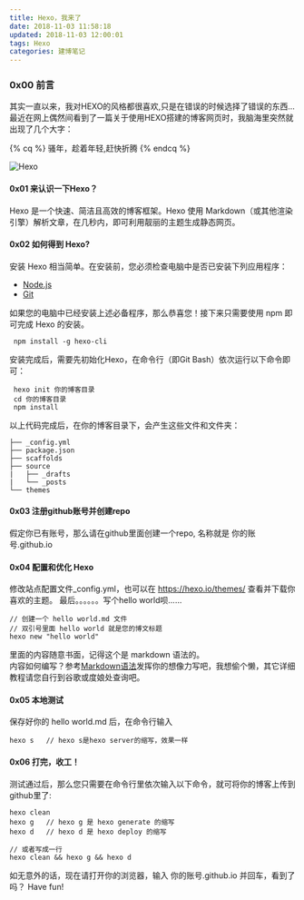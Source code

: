 ```yaml
---
title: Hexo，我来了
date: 2018-11-03 11:58:18
updated: 2018-11-03 12:00:01
tags: Hexo
categories: 建博笔记
---
```

### 0x00 前言

其实一直以来，我对HEXO的风格都很喜欢,只是在错误的时候选择了错误的东西...最近在网上偶然间看到了一篇关于使用HEXO搭建的博客网页时，我脑海里突然就出现了几个大字：
<!-- more -->
{% cq %} 骚年，趁着年轻,赶快折腾 {% endcq %}

![Hexo](https://d33wubrfki0l68.cloudfront.net/6657ba50e702d84afb32fe846bed54fba1a77add/827ae/logo.svg "Hexo")

#### 0x01 来认识一下Hexo？

Hexo 是一个快速、简洁且高效的博客框架。Hexo 使用 Markdown（或其他渲染引擎）解析文章，在几秒内，即可利用靓丽的主题生成静态网页。

#### 0x02 如何得到 Hexo?

安装 Hexo 相当简单。在安装前，您必须检查电脑中是否已安装下列应用程序：

* [Node.js](http://nodejs.org/)
* [Git](http://git-scm.com/)

如果您的电脑中已经安装上述必备程序，那么恭喜您！接下来只需要使用 npm 即可完成 Hexo 的安装。

```
 npm install -g hexo-cli
```

安装完成后，需要先初始化Hexo，在命令行（即Git Bash）依次运行以下命令即可：

```
 hexo init 你的博客目录
 cd 你的博客目录
 npm install
```
以上代码完成后，在你的博客目录下，会产生这些文件和文件夹：

```
├── _config.yml
├── package.json
├── scaffolds
├── source
|   ├── _drafts
|   └── _posts
└── themes
```

#### 0x03 注册github账号并创建repo
假定你已有账号，那么请在github里面创建一个repo, 名称就是 你的账号.github.io 

#### 0x04 配置和优化 Hexo
修改站点配置文件_config.yml，也可以在 https://hexo.io/themes/ 查看并下载你喜欢的主题。
最后。。。。。。写个hello world呗...... 
```
// 创建一个 hello world.md 文件
// 双引号里面 hello world 就是您的博文标题
hexo new "hello world"  
```
里面的内容随意书面，记得这个是 markdown 语法的。  
内容如何编写？参考[Markdown语法](https://www.appinn.com/markdown/)发挥你的想像力写吧，我想偷个懒，其它详细教程请您自行到谷歌或度娘处查询吧。

#### 0x05 本地测试
保存好你的 hello world.md 后，在命令行输入
```
hexo s   // hexo s是hexo server的缩写，效果一样
```

#### 0x06 打完，收工！
测试通过后，那么您只需要在命令行里依次输入以下命令，就可将你的博客上传到github里了:
```
hexo clean
hexo g   // hexo g 是 hexo generate 的缩写
hexo d   // hexo d 是 hexo deploy 的缩写

// 或者写成一行
hexo clean && hexo g && hexo d
```

如无意外的话，现在请打开你的浏览器，输入 你的账号.github.io 并回车，看到了吗？ Have fun!
